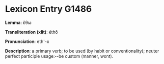 # Lexicon Entry G1486

**Lemma**: ἔθω

**Transliteration (xlit)**: éthō

**Pronunciation**: eth'-o

**Description**:
a primary verb; to be used (by habit or conventionality); neuter perfect participle usage:--be custom (manner, wont).
